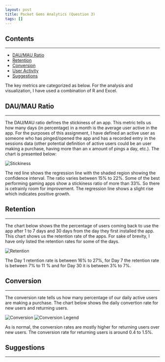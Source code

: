 ```yaml
---
layout: post
title: Pocket Gems Analytics (Question 3)
tags: []
---
```


## Contents
---

* [DAU/MAU Ratio](#dau-mau-ratio)
* [Retention](#retention)
* [Conversion](#conversion)
* [User Activity](#user-activity)
* [Suggestions](#suggestions)


The key metrics are categorized as below. For the analysis and visualization, I have used a combination of R and Excel.

## DAU/MAU Ratio
---

The DAU/MAU ratio defines the stickiness of an app. This metric tells us how many days (in percentage) in a month is the average user active in the app. For the purposes of this assignment, I have defined an active user as someone who has pinged/opened the app and has a recorded entry in the sessions data (other potential definition of active users could be an user making a purchase, having more than an x amount of pings a day, etc.). The chart is presented below:

![Stickiness](/data-analysis/assets/stickiness.png)

The red line shows the regression line with the shaded region showing the confidence interval. The ratio varies between 15% to 22%. Some of the best performing gaming apps show a stickiness ratio of more than 33%. So there is cetrainly room for improvement. The regression line shows a slight rise which indicates positive growth.


## Retention
---
The chart below shows the the percentage of users coming back to use the app after 1 to 7 days and 30 days from the day they first installed the app. This chart shows us the retention rate of the apps. For sake of brevity, I have only listed the retention rates for some of the days.

![Retention](/data-analysis/assets/retention-chart-short.png)

The Day 1 retention rate is between 16% to 27%, for Day 7 the retention rate is between 7% to 11 % and for Day 30 it is between 3% to 7%.


## Conversion
---

The conversion rate tells us how many percentage of our daily active users are making a purchase. The chart below shows the daily convertion rate for new users and returning users. 

![Conversion](/data-analysis/assets/conversion-rate-pg.png)
![Conversion Legend](/data-analysis/assets/conversion-legend.png)

As is normal, the conversion rates are mostly higher for returning users over new users. The conversion rate for returning users is around 0.4 to 1.5%.


## Suggestions
---

~~~ r
~~~




